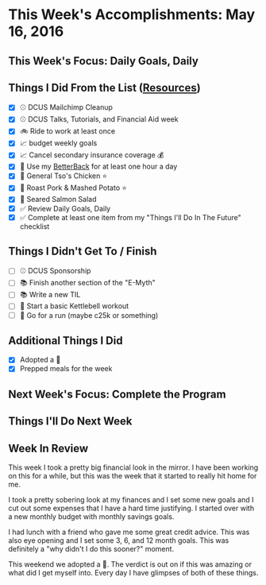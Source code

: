 # This Week's Accomplishments: May 16, 2016

## This Week's Focus: Daily Goals, Daily

## Things I Did From the List ([Resources](resources.md))

- [x] :baseball: DCUS Mailchimp Cleanup
- [x] :baseball: DCUS Talks, Tutorials, and Financial Aid week
- [x] :bike: Ride to work at least once
- [x] :chart_with_upwards_trend: budget weekly goals
- [x] :chart_with_upwards_trend: Cancel secondary insurance coverage :moneybag:
- [x] :muscle: Use my [BetterBack](http://getbetterback.com/) for at least one hour a day
- [x] :stew: General Tso's Chicken :star:
- [x] :stew: Roast Pork & Mashed Potato :star:
- [x] :stew: Seared Salmon Salad
- [x] :white_check_mark: Review Daily Goals, Daily
- [x] :white_check_mark: Complete at least one item from my "Things I'll Do In The Future" checklist

## Things I Didn't Get To / Finish

- [ ] :baseball: DCUS Sponsorship
- [ ] :books: Finish another section of the "E-Myth"
- [ ] :books: Write a new TIL
- [ ] :muscle: Start a basic Kettlebell workout
- [ ] :running: Go for a run (maybe c25k or something)

## Additional Things I Did

- [x] Adopted a :dog:
- [x] Prepped meals for the week

## Next Week's Focus: Complete the Program

## Things I'll Do Next Week

## Week In Review

This week I took a pretty big financial look in the mirror. I have been working on this for a while, but this was the week that it started to really hit home for me.

I took a pretty sobering look at my finances and I set some new goals and I cut out some expenses that I have a hard time justifying. I started over with a new monthly budget with monthly savings goals.

I had lunch with a friend who gave me some great credit advice. This was also eye opening and I set some 3, 6, and 12 month goals. This was definitely a "why didn't I do this sooner?" moment.

This weekend we adopted a :dog:. The verdict is out on if this was amazing or what did I get myself into. Every day I have glimpses of both of these things.
